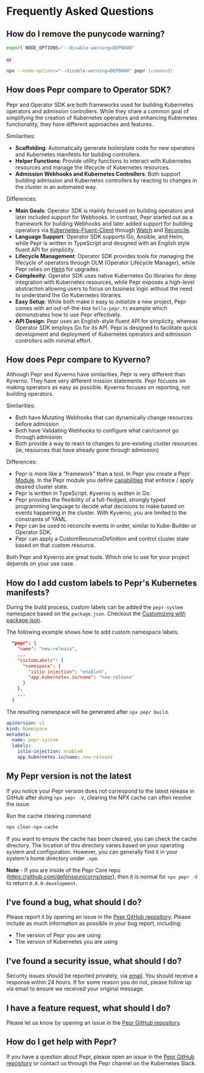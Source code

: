 # Frequently Asked Questions


## How do I remove the punycode warning?

```bash
export NODE_OPTIONS="--disable-warning=DEP0040"
```

or

```bash
npx --node-options="--disable-warning=DEP0040" pepr [command]
```

## How does Pepr compare to Operator SDK?

Pepr and Operator SDK are both frameworks used for building Kubernetes operators and admission controllers. While they share a common goal of simplifying the creation of Kubernetes operators and enhancing Kubernetes functionality, they have different approaches and features.

Similarities:
* **Scaffolding**: Automatically generate boilerplate code for new operators and Kubernetes manifests for building controllers.
* **Helper Functions**: Provide utility functions to interact with Kubernetes resources and manage the lifecycle of Kubernetes resources.
* **Admission Webhooks and Kubernetes Controllers**: Both support building admission and Kubernetes controllers by reacting to changes in the cluster in an automated way.

Differences:
* **Main Goals**: Operator SDK is mainly focused on building operators and later included support for Webhooks. In contrast, Pepr started out as a framework for building Webhooks and later added support for building operators via [Kubernetes-Fluent-Client](https://github.com/defenseunicorns/kubernetes-fluent-client) through [Watch](../030_user-guide/030_actions/040_watch.md) and [Reconcile](../030_user-guide/030_actions/030_reconcile.md).
* **Language Support**: Operator SDK supports Go, Ansible, and Helm, while Pepr is written in TypeScript and designed with an English style fluent API for simplicity.
* **Lifecycle Management**: Operator SDK provides tools for managing the lifecycle of operators through OLM (Operator Lifecycle Manager), while Pepr relies on [Helm](../030_user-guide/120_customization.md) for upgrades.
* **Complexity**: Operator SDK uses native Kubernetes Go libraries for deep integration with Kubernetes resources, while Pepr exposes a high-level abstraction allowing users to focus on business logic without the need to understand the Go Kubernetes libraries.
* **Easy Setup**: While both make it easy to initialize a new project, Pepr comes with an out-of-the-box `hello-pepr.ts` example which demonstrates how to use Pepr effectively.
* **API Design**: Pepr uses an English-style fluent API for simplicity, whereas Operator SDK employs Go for its API. Pepr is designed to facilitate quick development and deployment of Kubernetes operators and admission controllers with minimal effort.

## How does Pepr compare to Kyverno?

Although Pepr and Kyverno have similarities, Pepr is very different than Kyverno. They have very different mission statements. Pepr focuses on making operators as easy as possible. Kyverno focuses on reporting, not building operators.

Similarities:

* Both have Mutating Webhooks that can dynamically change resources before admission
* Both have Validating Webhooks to configure what can/cannot go through admission
* Both provide a way to react to changes to pre-existing cluster resources (ie, resources that have already gone through admission)

Differences:

* Pepr is more like a "framework" than a tool. In Pepr you create a Pepr [Module](../030_user-guide/020_pepr-modules.md). In the Pepr module you define [capabilities](../030_user-guide/040_capabilities.md) that enforce / apply desired cluster state.
* Pepr is written in TypeScript. Kyverno is written in Go.
* Pepr provides the flexibility of a full-fledged, strongly typed programming language to decide what decisions to make based on events happening in the cluster. With Kyverno, you are limited to the constraints of YAML.
* Pepr can be used to reconcile events in order, similar to Kube-Builder or Operator SDK.
* Pepr can apply a CustomResourceDefinition and control cluster state based on that custom resource.

Both Pepr and Kyverno are great tools. Which one to use for your project depends on your use case.

## How do I add custom labels to Pepr's Kubernetes manifests?

During the build process, custom labels can be added the `pepr-system` namespace based on the `package.json`. Checkout the [Customizing with package.json](../030_user-guide/120_customization.md#packagejson-configurations-table).

The following example shows how to add custom namespace labels.

```json
  "pepr": {
    "name": "new-release",
    ...
    "customLabels": {
      "namespace": {
        "istio-injection": "enabled",
        "app.kubernetes.io/name": "new-release"
      }
    },
    ...
  }
```

The resulting namespace will be generated after `npx pepr build`.

```yaml
apiVersion: v1
kind: Namespace
metadata:
  name: pepr-system
  labels:
    istio-injection: enabled
    app.kubernetes.io/name: new-release
```

## My Pepr version is not the latest

If you notice your Pepr version does not correspond to the latest release in GitHub after doing `npx pepr -V`, clearing the NPX cache can often resolve the issue.

Run the cache clearing command

```bash
npx clear-npx-cache
```

If you want to ensure the cache has been cleared, you can check the cache directory. The location of this directory varies based on your operating system and configuration. However, you can generally find it in your system's home directory under `.npm`.

**Note** - If you are inside of the Pepr Core repo (https://github.com/defenseunicorns/pepr), then it is normal for `npx pepr -V` to return `0.0.0-development`.

## I've found a bug, what should I do?

Please report it by opening an issue in the [Pepr GitHub repository](https://github.com/defenseunicorns/pepr/issues). Please include as much information as possible in your bug report, including:

* The version of Pepr you are using
* The version of Kubernetes you are using

## I've found a security issue, what should I do?

Security issues should be reported privately, via [email](mailto:pepr@defenseunicorns.com). You should receive a response within 24 hours. If for some reason you do not, please follow up via email to ensure we received your original message.

## I have a feature request, what should I do?

Please let us know by opening an issue in the [Pepr GitHub repository](https://github.com/defenseunicorns/pepr/issues).

## How do I get help with Pepr?

If you have a question about Pepr, please open an issue in the [Pepr GitHub repository](https://github.com/defenseunicorns/pepr/issues) or contact us through the Pepr channel on the Kubernetes Slack.
